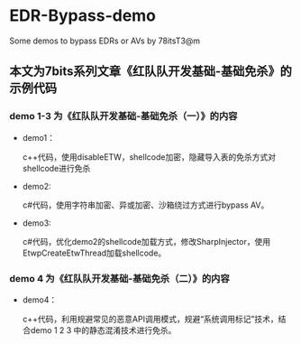 # EDR-Bypass-demo
Some demos to bypass EDRs or AVs by 78itsT3@m

## 本文为7bits系列文章《红队队开发基础-基础免杀》的示例代码

### demo 1-3 为《红队队开发基础-基础免杀（一）》的内容

- demo1：

  c++代码，使用disableETW，shellcode加密，隐藏导入表的免杀方式对shellcode进行免杀

- demo2:

  c#代码，使用字符串加密、异或加密、沙箱绕过方式进行bypass AV。

- demo3:

  c#代码，优化demo2的shellcode加载方式，修改SharpInjector，使用EtwpCreateEtwThread加载shellcode。

### demo 4 为《红队队开发基础-基础免杀（二）》的内容

- demo4：

  c++代码，利用规避常见的恶意API调用模式，规避“系统调用标记”技术，结合demo 1 2 3 中的静态混淆技术进行免杀。
